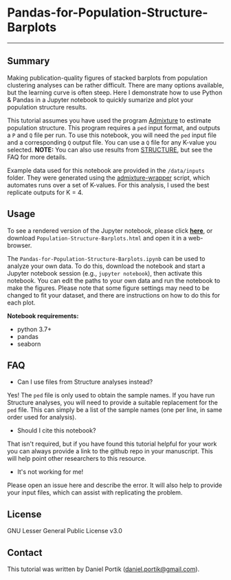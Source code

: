 # Pandas-for-Population-Structure-Barplots

---------------

## Summary

Making publication-quality figures of stacked barplots from population clustering analyses can be rather difficult. There are many options available, but the learning curve is often steep. Here I demonstrate how to use Python & Pandas in a Jupyter notebook to quickly sumarize and plot your population structure results. 

This tutorial assumes you have used the program [Admixture](https://dalexander.github.io/admixture/) to estimate population structure. This program requires a `ped` input format, and outputs a `P` and `Q` file per run. To use this notebook, you will need the `ped` input file and a corresponding `Q` output file. You can use a `Q` file for any K-value you selected. **NOTE:** You can also use results from [STRUCTURE](https://web.stanford.edu/group/pritchardlab/structure.html), but see the FAQ for more details. 

Example data used for this notebook are provided in the `/data/inputs` folder. They were generated using the [admixture-wrapper](https://github.com/dportik/admixture-wrapper) script, which automates runs over a set of K-values. For this analysis, I used the best replicate outputs for K = 4.


## Usage

To see a rendered version of the Jupyter notebook, please click [**here**](http://htmlpreview.github.io/?https://github.com/dportik/Pandas-for-Population-Structure-Barplots/blob/master/Pandas-for-Population-Structure-Barplots.html), or download `Population-Structure-Barplots.html` and open it in a web-browser.

The `Pandas-for-Population-Structure-Barplots.ipynb` can be used to analyze your own data. To do this, download the notebook and start a Jupyter notebook session (e.g., `jupyter notebook`), then activate this notebook. You can edit the paths to your own data and run the notebook to make the figures. Please note that some figure settings may need to be changed to fit your dataset, and there are instructions on how to do this for each plot.

**Notebook requirements:**
+ python 3.7+
+ pandas
+ seaborn

## FAQ

+ Can I use files from Structure analyses instead?

Yes! The `ped` file is only used to obtain the sample names. If you have run Structure analyses, you will need to provide a suitable replacement for the `ped` file. This can simply be a list of the sample names (one per line, in same order used for analysis). 

+ Should I cite this notebook?

That isn't required, but if you have found this tutorial helpful for your work you can always provide a link to the github repo in your manuscript. This will help point other researchers to this resource. 

+ It's not working for me!

Please open an issue here and describe the error. It will also help to provide your input files, which can assist with replicating the problem.

## License

GNU Lesser General Public License v3.0

## Contact

This tutorial was written by Daniel Portik (daniel.portik@gmail.com).

